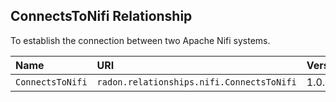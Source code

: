 ## ConnectsToNifi Relationship

To establish the connection between two Apache Nifi systems.

| Name | URI | Version | Derived From |
|:---- |:--- |:------- |:------------ |
| `ConnectsToNifi` | `radon.relationships.nifi.ConnectsToNifi` | 1.0.0 | `tosca.relationships.ConnectsTo` |
